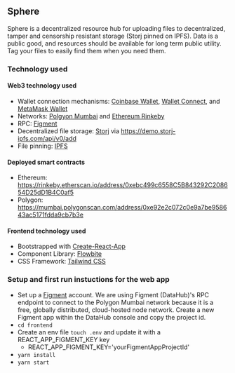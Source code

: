 ## Sphere

Sphere is a decentralized resource hub for uploading files to decentralized, tamper and censorship resistant storage (Storj pinned on IPFS). Data is a public good, and resources should be available for long term public utility. Tag your files to easily find them when you need them.

### Technology used

#### Web3 technology used

- Wallet connection mechanisms: [Coinbase Wallet](https://www.coinbase.com/wallet/developers), [Wallet Connect](https://walletconnect.com/), and [MetaMask Wallet](https://docs.metamask.io/guide/)
- Networks: [Polgyon Mumbai](https://docs.polygon.technology/docs/develop/network-details/network/) and [Ethereum Rinkeby](https://ethereum.org/en/developers/docs/networks/)
- RPC: [Figment](https://datahub.figment.io/)
- Decentralized file storage: [Storj](https://storj.io/) via https://demo.storj-ipfs.com/api/v0/add
- File pinning: [IPFS](https://ipfs.io/)

#### Deployed smart contracts

- Ethereum: https://rinkeby.etherscan.io/address/0xebc499c6558C5B843292C208654D25dD1B4C0af5
- Polygon: https://mumbai.polygonscan.com/address/0xe92e2c072c0e9a7be958643ac5171fdda9cb7b3e

#### Frontend technology used

- Bootstrapped with [Create-React-App](https://create-react-app.dev/)
- Component Library: [Flowbite](https://flowbite.com/docs/getting-started/react/)
- CSS Framework: [Tailwind CSS](https://tailwindcss.com/)

### Setup and first run instuctions for the web app

- Set up a [Figment](https://datahub.figment.io/) account. We are using Figment (DataHub)'s RPC endpoint to connect to the Polygon Mumbai network because it is a free, globally distributed, cloud-hosted node network. Create a new Figment app within the DataHub console and copy the project id.
- `cd frontend`
- Create an env file `touch .env` and update it with a REACT_APP_FIGMENT_KEY key
  - REACT_APP_FIGMENT_KEY='yourFigmentAppProjectId'
- `yarn install`
- `yarn start`

